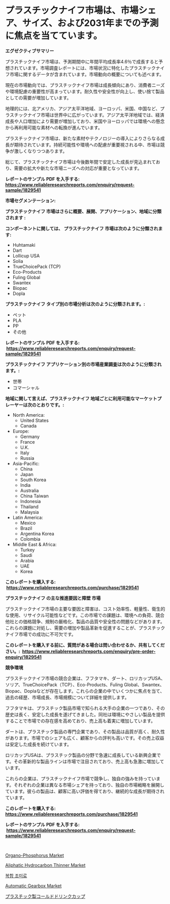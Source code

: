 <p><h1>プラスチックナイフ市場は、市場シェア、サイズ、および2031年までの予測に焦点を当てています。</h1></p><p><strong>エグゼクティブサマリー</strong></p>
<p><p>プラスチックナイフ市場は、予測期間中に年間平均成長率4.6％で成長すると予想されています。市場調査レポートには、市場状況に特化したプラスチックナイフ市場に関するデータが含まれています。市場動向の概要についても述べます。</p><p>現在の市場動向では、プラスチックナイフ市場は成長傾向にあり、消費者ニーズや環境配慮の重要性が高まっています。耐久性や安全性が向上し、使い捨て製品としての需要が増加しています。</p><p>地理的には、北アメリカ、アジア太平洋地域、ヨーロッパ、米国、中国など、プラスチックナイフ市場は世界中に広がっています。アジア太平洋地域では、経済成長や人口増加により需要が増加しており、米国やヨーロッパでは環境への懸念から再利用可能な素材への転換が進んでいます。</p><p>プラスチックナイフ市場は、新たな素材やテクノロジーの導入によりさらなる成長が期待されています。持続可能性や環境への配慮が重要視される中、市場は競争が激しくなりつつあります。</p><p>総じて、プラスチックナイフ市場は今後数年間で安定した成長が見込まれており、需要の拡大や新たな市場ニーズへの対応が重要となっています。</p></p>
<p><strong>レポートのサンプル PDF を入手する: <a href="https://www.reliableresearchreports.com/enquiry/request-sample/1829541">https://www.reliableresearchreports.com/enquiry/request-sample/1829541</a></strong></p>
<p><strong>市場セグメンテーション:</strong></p>
<p><strong> プラスチックナイフ 市場はさらに概要、展開、アプリケーション、地域に分類されます :</strong></p>
<p><strong>コンポーネントに関しては、 プラスチックナイフ 市場は次のように分類されます: &nbsp;</strong></p>
<p><ul><li>Huhtamaki</li><li>Dart</li><li>Lollicup USA</li><li>Solia</li><li>TrueChoicePack (TCP)</li><li>Eco-Products</li><li>Fuling Global</li><li>Swantex</li><li>Biopac</li><li>Dopla</li></ul></p>
<p><strong> プラスチックナイフ タイプ別の市場分析は次のように分類されます。:</strong></p>
<p><ul><li>ペット</li><li>PLA</li><li>PP</li><li>その他</li></ul></p>
<p><strong>レポートのサンプル PDF を入手する: &nbsp;<a href="https://www.reliableresearchreports.com/enquiry/request-sample/1829541">https://www.reliableresearchreports.com/enquiry/request-sample/1829541</a></strong></p>
<p><strong> プラスチックナイフ アプリケーション別の市場産業調査は次のように分類されます。:</strong></p>
<p><ul><li>世帯</li><li>コマーシャル</li></ul></p>
<p><strong>地域に関して言えば、プラスチックナイフ 地域ごとに利用可能なマーケットプレーヤーは次のとおりです。:</strong></p>
<p><ul>
    <li>
        North America:
        <ul>
            <li>United States</li>
            <li>Canada</li>
        </ul>
    </li>
    <li>
        Europe:
        <ul>
            <li>Germany</li>
            <li>France</li>
            <li>U.K.</li>
            <li>Italy</li>
            <li>Russia</li>
        </ul>
    </li>
    <li>
        Asia-Pacific:
        <ul>
            <li>China</li>
            <li>Japan</li>
            <li>South Korea</li>
            <li>India</li>
            <li>Australia</li>
            <li>China Taiwan</li>
            <li>Indonesia</li>
            <li>Thailand</li>
            <li>Malaysia</li>
        </ul>
    </li>
    <li>
        Latin America:
        <ul>
            <li>Mexico</li>
            <li>Brazil</li>
            <li>Argentina Korea</li>
            <li>Colombia</li>
        </ul>
    </li>
    <li>
        Middle East & Africa:
        <ul>
            <li>Turkey</li>
            <li>Saudi</li>
            <li>Arabia</li>
            <li>UAE</li>
            <li>Korea</li>
        </ul>
    </li>
    </ul></p>
<p><strong>このレポートを購入する: &nbsp;<a href="https://www.reliableresearchreports.com/purchase/1829541">https://www.reliableresearchreports.com/purchase/1829541</a></strong></p>
<p><strong>プラスチックナイフ の主な推進要因と障壁 市場</strong></p>
<p><p>プラスチックナイフ市場の主要な要因と障害は、コスト効率性、軽量性、衛生的な使用、リサイクル可能性などです。この市場での課題は、環境への負荷、競合他社との価格競争、規制の厳格化、製品の品質や安全性の問題などがあります。これらの課題に対処し、需要の増加や製品革新を促進することが、プラスチックナイフ市場での成功に不可欠です。</p></p>
<p><strong>このレポートを購入する前に、質問がある場合は問い合わせるか、共有してください。:&nbsp; <a href="https://www.reliableresearchreports.com/enquiry/pre-order-enquiry/1829541">https://www.reliableresearchreports.com/enquiry/pre-order-enquiry/1829541</a></strong></p>
<p><strong>競争環境</strong></p>
<p><p>プラスチックナイフ市場の競合企業は、フフタマキ、ダート、ロリカップUSA、ソリア、TrueChoicePack（TCP）、Eco-Products、Fuling Global、Swantex、Biopac、Doplaなどが存在します。これらの企業の中でいくつかに焦点を当て、過去の経歴、市場成長、市場規模について詳細を提供します。</p><p>フフタマキは、プラスチック製品市場で知られる大手の企業の一つであり、その歴史は長く、安定した成長を遂げてきました。同社は環境にやさしい製品を提供することで市場での存在感を高めており、売上高も着実に増加しています。</p><p>ダートは、プラスチック製品の専門企業であり、その製品は品質が高く、耐久性があります。市場でのシェアも広く、顧客からの評判も高いです。その売上収益は安定した成長を続けています。</p><p>ロリカップUSAは、プラスチック製品の分野で急速に成長している新興企業です。その革新的な製品ラインは市場で注目されており、売上高も急激に増加しています。</p><p>これらの企業は、プラスチックナイフ市場で競争し、独自の強みを持っています。それぞれの企業は異なる市場シェアを持っており、独自の市場戦略を展開しています。彼らの製品は、顧客に高い評価を得ており、継続的な成長が期待されています。</p></p>
<p><strong>このレポートを購入する: &nbsp; <a href="https://www.reliableresearchreports.com/purchase/1829541">https://www.reliableresearchreports.com/purchase/1829541</a></strong></p>
<p><strong>レポートのサンプル PDF を入手する: &nbsp;<a href="https://www.reliableresearchreports.com/enquiry/request-sample/1829541">https://www.reliableresearchreports.com/enquiry/request-sample/1829541</a></strong><strong></strong></p>
<p>&nbsp;</p>
<p><p><a href="https://view.publitas.com/reportprime-1/organo-phosphorus-market-size-2023-2030-global-industrial-analysis-key-geographical-regions-market-share-top-key-players-product-types-and-forecast-research-report/">Organo-Phosphorus Market</a></p><p><a href="https://view.publitas.com/reportprime-1/aliphatic-hydrocarbon-thinner-market-size-growth-and-forecast-from-2023-2030/">Aliphatic Hydrocarbon Thinner Market</a></p><p><a href="https://medium.com/@ttmjshfrgiff14/%ED%99%94%ED%95%A9%EC%A1%B0%EB%AF%B8%EB%A3%8C-%EC%8B%9C%EC%9E%A5-%EC%9C%A0%ED%98%95-%EC%9D%91%EC%9A%A9-%EB%B0%8F-%EC%A7%80%EB%A6%AC%EB%B3%84-%EC%A2%85%ED%95%A9-%ED%8F%89%EA%B0%80-babb39bdb7b6">복합 조미료</a></p><p><a href="https://github.com/NorbertYates/Market-Research-Report-List-3/blob/main/automatic-gearbox-market.md">Automatic Gearbox Market</a></p><p><a href="https://github.com/bevdtkn4419963/Market-Research-Report-List-1/blob/main/2532644187564.md">プラスチック製コールドドリンクカップ</a></p></p>